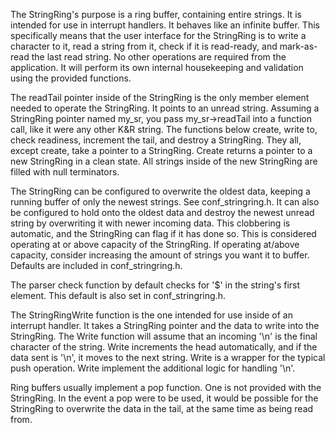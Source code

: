 The StringRing's purpose is a ring buffer, containing entire strings. It is intended for use in interrupt handlers. It behaves like an infinite buffer.
This specifically means that the user interface for the StringRing is to write a character to it, read a string from it, check if it is read-ready, and mark-as-read the last read string.
No other operations are required from the application. It will perform its own internal housekeeping and validation using the provided functions.

The readTail pointer inside of the StringRing is the only member element needed to operate the StringRing. It points to an unread string.
Assuming a StringRing pointer named my_sr, you pass my_sr->readTail into a function call, like it were any other K&R string.
The functions below create, write to, check readiness, increment the tail, and destroy a StringRing. They all, except create, take a pointer to a StringRing.
Create returns a pointer to a new StringRing in a clean state. All strings inside of the new StringRing are filled with null terminators.

The StringRing can be configured to overwrite the oldest data, keeping a running buffer of only the newest strings. See conf_stringring.h.
It can also be configured to hold onto the oldest data and destroy the newest unread string by overwriting it with newer incoming data.
This clobbering is automatic, and the StringRing can flag if it has done so. This is considered operating at or above capacity of the StringRing.
If operating at/above capacity, consider increasing the amount of strings you want it to buffer. Defaults are included in conf_stringring.h.

The parser check function by default checks for '$' in the string's first element. This default is also set in conf_stringring.h.
 
The StringRingWrite function is the one intended for use inside of an interrupt handler. It takes a StringRing pointer and the data to write into the StringRing.
The Write function will assume that an incoming '\n' is the final character of the string.
Write increments the head automatically, and if the data sent is '\n', it moves to the next string.
Write is a wrapper for the typical push operation. Write implement the additional logic for handling '\n'.
 
Ring buffers usually implement a pop function. One is not provided with the StringRing.
In the event a pop were to be used, it would be possible for the StringRing to overwrite the data in the tail, at the same time as being read from.

